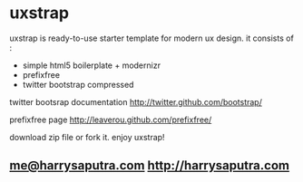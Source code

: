 uxstrap
=======

uxstrap is ready-to-use starter template for modern ux design. it consists of :

- simple html5 boilerplate + modernizr
- prefixfree 
- twitter bootstrap compressed


twitter bootsrap documentation
http://twitter.github.com/bootstrap/

prefixfree page
http://leaverou.github.com/prefixfree/

download zip file or fork it. enjoy uxstrap!

me@harrysaputra.com
http://harrysaputra.com
------------------------